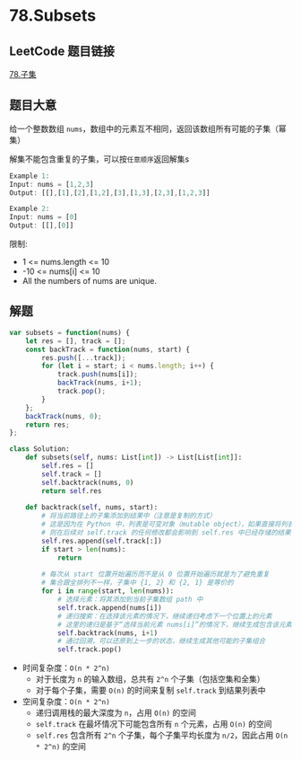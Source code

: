 # 78.Subsets

## LeetCode 题目链接

[78.子集](https://leetcode.cn/problems/subsets/)

## 题目大意

给一个整数数组 `nums`，数组中的元素互不相同，返回该数组所有可能的子集（幂集）

解集不能包含重复的子集，可以按`任意顺序`返回解集s

```js
Example 1:
Input: nums = [1,2,3]
Output: [[],[1],[2],[1,2],[3],[1,3],[2,3],[1,2,3]]

Example 2:
Input: nums = [0]
Output: [[],[0]]
```

限制:
- 1 <= nums.length <= 10
- -10 <= nums[i] <= 10
- All the numbers of nums are unique.

## 解题

```js
var subsets = function(nums) {
    let res = [], track = [];
    const backTrack = function(nums, start) {
        res.push([...track]);
        for (let i = start; i < nums.length; i++) {
            track.push(nums[i]);
            backTrack(nums, i+1);
            track.pop();
        }
    };
    backTrack(nums, 0);
    return res;
};
```
```python
class Solution:
    def subsets(self, nums: List[int]) -> List[List[int]]:
        self.res = []
        self.track = []
        self.backtrack(nums, 0)
        return self.res
    
    def backtrack(self, nums, start):
        # 将当前路径上的子集添加到结果中（注意是复制的方式）
        # 这是因为在 Python 中，列表是可变对象（mutable object），如果直接将列表 self.track 添加到结果列表 self.res 中（例如：self.res.append(self.track)）
        # 则在后续对 self.track 的任何修改都会影响到 self.res 中已经存储的结果
        self.res.append(self.track[:])
        if start > len(nums):
            return
        
        # 每次从 start 位置开始遍历而不是从 0 位置开始遍历就是为了避免重复
        # 集合跟全排列不一样，子集中 {1, 2} 和 {2, 1} 是等价的
        for i in range(start, len(nums)):
            # 选择元素：将其添加到当前子集数组 path 中
            self.track.append(nums[i])
            # 递归搜索：在选择该元素的情况下，继续递归考虑下一个位置上的元素
            # 这里的递归是基于“选择当前元素 nums[i]”的情况下，继续生成包含该元素的子集
            self.backtrack(nums, i+1)
            # 通过回溯，可以还原到上一步的状态，继续生成其他可能的子集组合
            self.track.pop()
```

- 时间复杂度：`O(n * 2^n)`
  - 对于长度为 `n` 的输入数组，总共有 `2^n` 个子集（包括空集和全集）
  - 对于每个子集，需要 `O(n)` 的时间来复制 `self.track` 到结果列表中
- 空间复杂度：`O(n * 2^n)`
  - 递归调用栈的最大深度为 `n`，占用 `O(n)` 的空间
  - `self.track` 在最坏情况下可能包含所有 `n` 个元素，占用 `O(n)` 的空间
  - `self.res` 包含所有 `2^n` 个子集，每个子集平均长度为 `n/2`，因此占用 `O(n * 2^n)` 的空间